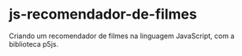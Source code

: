 # js-recomendador-de-filmes
Criando um recomendador de filmes na linguagem JavaScript, com a biblioteca p5js.
